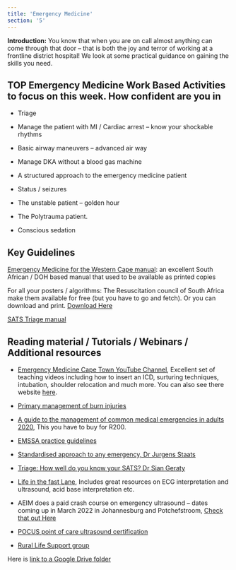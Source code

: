 ```yaml
---
title: 'Emergency Medicine'
section: '5'
---
```


**Introduction:** You know that when you are on call almost anything can come through that door –
that is both the joy and terror of working at a frontline district hospital! We look at some practical
guidance on gaining the skills you need.

## TOP Emergency Medicine Work Based Activities to focus on this week. How confident are you in

- Triage

- Manage the patient with MI / Cardiac arrest – know your shockable rhythms

- Basic airway maneuvers – advanced air way

- Manage DKA without a blood gas machine

- A structured approach to the emergency medicine patient

- Status / seizures

- The unstable patient – golden hour

- The Polytrauma patient.

- Conscious sedation

## Key Guidelines

[Emergency Medicine for the Western Cape manual](http://www.emct.info/em-guidance.html): an excellent South African / DOH based manual that used to be available as printed copies

For all your posters / algorithms: The Resuscitation council of South Africa make them available for
free (but you have to go and fetch). Or you can download and print. [Download Here](https://resus.co.za/subpages/RCSA_Information/Resources/Algorithms.html)

[SATS Triage manual](https://emssa.org.za/special-interest-groups/the-south-african-triage-scale-sats/)

## Reading material / Tutorials / Webinars / Additional resources

- [Emergency Medicine Cape Town YouTube Channel](https://www.youtube.com/channel/UCDP5VfSnQ3AB1xgPbMUTniw), Excellent set of teaching videos including how to insert an ICD, surturing techniques, intubation, shoulder relocation and much more.
You can also see there website [here](http://www.emct.info/).

- [Primary management of burn injuries](https://safpj.co.za/index.php/safpj/article/view/5202/6319)

- [A guide to the management of common medical emergencies in adults 2020](https://mdinc.co.za/store/products/books/a-guide-to-the-management-of-common-medical-emergencies-in-adults-12th-edition-2020/), This you have to buy for R200.

- [EMSSA practice guidelines](https://emssa.org.za/practice-guidelines/)

- [Standardised approach to any emergency, Dr Jurgens Staats](https://youtu.be/aFzyQs64Z9Y)

- [Triage: How well do you know your SATS? Dr Sian Geraty](https://youtu.be/TgEYKoyWub4)

- [Life in the fast Lane](https://litfl.com/library/), Includes great resources on ECG interpretation and ultrasound, acid base interpretation etc.

- AEIM does a paid crash course on emergency ultrasound – dates coming up in March 2022 in
Johannesburg and Potchefstroom, [Check that out Here](https://www.aiem.co.za/product/ultrasound-crash-course/)

- [POCUS point of care ultrasound certification](https://www.pocus.org/corp-point-of-care-ultrasound-fundamentals-certificate/)

- [Rural Life Support group](https://rlsg.org/)

Here is [link to a Google Drive folder](https://drive.google.com/drive/folders/1GalPw78KvyxrsXWdWWxizt9Qh-6MDjF4?usp=sharing)

<!--
    This is a comment and is not displayed on the website. Do not alter this text between arrows (->).
    To change the content in this file, simply retype/ copy+paste any text above, as you would in a normal text file/ word document.

    Do not change the "title:" title, or the ---. Only change the text inside '' for that section.

    The hashtag ( # ) symbols followed by a space and then text show a heading. The more #s you have, the smaller/"less important" the heading. You can add up to 6 # but we suggest max 4 #. make sure each heading is on a separate line.

    <iframe> is the code for a youtube video. To link a youtube video, go onto youtube, right click on the video when watching it, and select **"Copy embed code"**, paste what you copied EXACTLY into the markdown file. OR, watch this tutorial: https://www.youtube.com/watch?v=vGHrJDmepI0 

    Please refer to the "HOW TO USE" or "HOW TO USE SHORT" files for more information.
 -->
